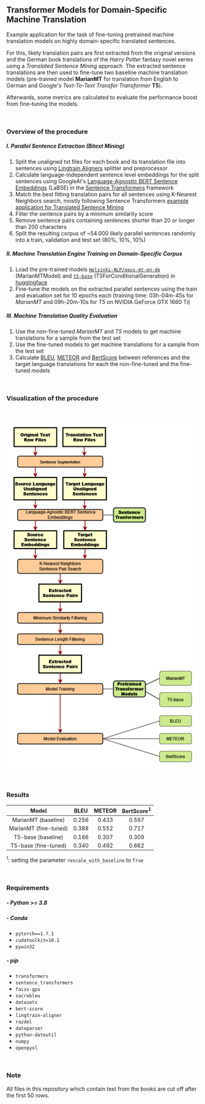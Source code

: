 ## Transformer Models for Domain-Specific Machine Translation

Example application for the task of fine-tuning pretrained machine translation models on highly domain-specific 
translated sentences. 

For this, likely translation pairs are first extracted from the original versions and the German book translations of the 
_Harry Potter_ fantasy novel series using a _Translated Sentence Mining_ approach. The extracted sentence translations are then used to fine-tune two baseline 
machine translation models (pre-trained model **MarianMT** for translation from English to German and Google's *Text-To-Text Transfer Transformer* **T5**).

Afterwards, some metrics are calculated to evaluate the performance boost from fine-tuning the models. 

<br>

### Overview of the procedure

##### I. Parallel Sentence Extraction (Bitext Mining)

1. Split the unaligned txt files for each book and its translation file into sentences using [Lingtrain Aligners](https://github.com/averkij/lingtrain-aligner) splitter and preprocessor
2. Calculate language-independent sentence level embeddings for the split sentences using GoogleAI's [Language-Agnostic BERT Sentence Embeddings](https://ai.googleblog.com/2020/08/language-agnostic-bert-sentence.html) (LaBSE) in the [Sentence Transformers](https://github.com/UKPLab/sentence-transformers) framework
3. Match the best fitting translation pairs for all sentences using K-Nearest Neighbors search, mostly following Sentence Transformers [example application for Translated Sentence Mining](https://github.com/UKPLab/sentence-transformers/tree/master/examples/applications/parallel-sentence-mining)
4. Filter the sentence pairs by a minimum similarity score
5. Remove sentence pairs containing sentences shorter than 20 or longer than 200 characters 
5. Split the resulting corpus of ~54.000 likely parallel sentences randomly into a train, validation and test set (80%, 10%, 10%)

##### II. Machine Translation Engine Training on Domain-Specific Corpus

1. Load the pre-trained models [`Helsinki-NLP/opus-mt-en-de`](https://github.com/Helsinki-NLP/Opus-MT) (MarianMTModel) and [`t5-base`](https://github.com/google-research/text-to-text-transfer-transformer) (T5ForConditionalGeneration) in [huggingface](https://huggingface.co/)
2. Fine-tune the models on the extracted parallel sentences using the train and evaluation set for 10 epochs each (training time: 03h-04m-45s for _MarianMT_ and 09h-20m-10s for _T5_ on NVIDIA GeForce GTX 1660 Ti)

##### III. Machine Translation Quality Evaluation

1. Use the non-fine-tuned _MarianMT_ and _T5_ models to get machine translations for a sample from the test set
2. Use the fine-tuned models to get machine translations for a sample from the test set
3. Calculate [BLEU](https://github.com/mjpost/sacrebleu), [METEOR](https://github.com/nltk/nltk/blob/develop/nltk/translate/meteor_score.py) and [BertScore](https://github.com/Tiiiger/bert_score) between references and the target language translations for each the non-fine-tuned and the fine-tuned models

<br>

### Visualization of the procedure

<br>

<kbd>![](imgs/procedure.png)</kbd>

<br>

### Results

|               Model               |  BLEU  | METEOR | BertScore<sup>1</sup> |
|:---------------------------------:|:------:|:------:|:---------------------:|
|  MarianMT (baseline)              | 0.256  | 0.433  |  0.597                |
|  MarianMT (fine-tuned)            | 0.388  | 0.552  |  0.717                |
|  T5-base (baseline)               | 0.166  | 0.307  |  0.309                |
|  T5-base (fine-tuned)             | 0.340  | 0.492  |  0.662                |

<sup>1</sup>: setting the parameter `rescale_with_baseline` to `True`

<br>

### Requirements

##### - Python >= 3.8

##### - Conda
  - `pytorch==1.7.1`
  - `cudatoolkit=10.1`
  - `pywin32`

##### - pip
  - `transformers`
  - `sentence_transformers`
  - `faiss-gpu`
  - `sacrebleu`
  - `datasets`
  - `bert-score`
  - `lingtrain-aligner`
  - `razdel`
  - `dateparser`
  - `python-dateutil`
  - `numpy`
  - `openpyxl`

<br>

### Note

All files in this repository which contain text from the books are cut off after the first 50 rows.
